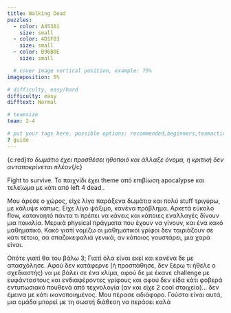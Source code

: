```yaml
---
title: Walking Dead
puzzles:
  - color: A45301
    size: small
  - color: 4D1F03
    size: small
  - color: B96B0E
    size: small

  # cover image vertical position, example: 75%
imageposition: 5%

# difficulty, easy/hard
difficulty: easy
difftext: Normal

# teamsize
team: 2-4

# put your tags here. possible options: recommended,beginners,teamaction,duet
? guide
---
```


{c:red}_το δωμάτιο έχει προσθέσει ηθοποιό και άλλαξε όνομα, η κριτική δεν ανταποκρίνεται πλέον_{/c}

Fight to survive. Το παιχνίδι έχει theme από επιβίωση apocalypse και τελείωμα με κάτι από left 4 dead..

Μου άρεσε ο χώρος, είχε λίγο παράξενα δωμάτια και πολύ stuff τριγύρω, με κάλυψε κάπως. Είχε λίγο ψάξιμο, κανένα πρόβλημα. Αρκετά εύκολο flow,
κατανοητό πάντα τι πρέπει να κάνεις και κάποιες εναλλαγές δίνουν μια ποικιλία. Μερικά physical πράγματα που έχουν να γίνουν, και ένα κακό μαθηματικό.
Κακό γιατί νομίζω οι μαθηματικοί γρίφοι δεν ταιριάζουν σε κάτι τέτοιο, σα σπαζοκεφαλιά γενικά, αν κάποιος γουστάρει, μια χαρά είναι.

Οπότε γιατί θα του βάλω 3; Γιατί όλα είναι εκεί και κανένα δε με απασχόλησε. Αφού δεν κατάφερνε (ή προσπάθησε, δεν ξέρω τι ήθελε ο σχεδιαστής) να με βάλει
σε ένα κλίμα, αφού δε με έκανε challenge με ευφάνταστους και ενδιαφέροντες γρίφους και αφού δεν είδα κάτι φοβερά εντυπωσιακό πουθενά από τεχνολογία
(αν και είχε 2 cool στοιχεία)… δεν έμεινα με κάτι ικανοποιημένος. Μου πέρασε αδιάφορο. Γούστα είναι αυτά, μια ομάδα μπορεί με τη σωστή διάθεση να περάσει καλά
